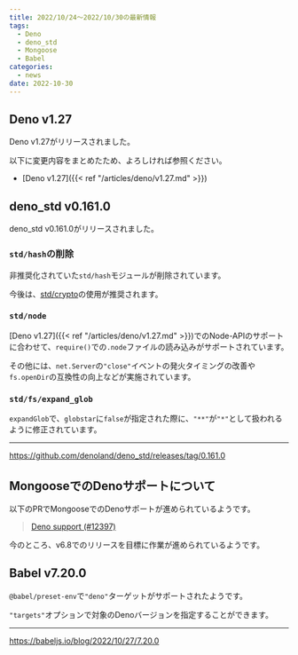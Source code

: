 ```yaml
---
title: 2022/10/24〜2022/10/30の最新情報
tags:
  - Deno
  - deno_std
  - Mongoose
  - Babel
categories:
  - news
date: 2022-10-30
---
```


## Deno v1.27

Deno v1.27がリリースされました。

以下に変更内容をまとめたため、よろしければ参照ください。

- [Deno v1.27]({{< ref "/articles/deno/v1.27.md" >}})

## deno_std v0.161.0

deno_std v0.161.0がリリースされました。

### `std/hash`の削除

非推奨化されていた`std/hash`モジュールが削除されています。

今後は、[std/crypto](https://deno.land/std@0.161.0/crypto)の使用が推奨されます。

### `std/node`

[Deno v1.27]({{< ref "/articles/deno/v1.27.md" >}})でのNode-APIのサポートに合わせて、`require()`での`.node`ファイルの読み込みがサポートされています。

その他には、`net.Server`の`"close"`イベントの発火タイミングの改善や`fs.openDir`の互換性の向上などが実施されています。

### `std/fs/expand_glob`

`expandGlob`で、`globstar`に`false`が指定された際に、`"**"`が`"*"`として扱われるように修正されています。

---

https://github.com/denoland/deno_std/releases/tag/0.161.0

## MongooseでのDenoサポートについて

以下のPRでMongooseでのDenoサポートが進められているようです。

> [Deno support (#12397)](https://github.com/Automattic/mongoose/pull/12397)

今のところ、v6.8でのリリースを目標に作業が進められているようです。

## Babel v7.20.0

`@babel/preset-env`で`"deno"`ターゲットがサポートされたようです。

`"targets"`オプションで対象のDenoバージョンを指定することができます。

---

https://babeljs.io/blog/2022/10/27/7.20.0

